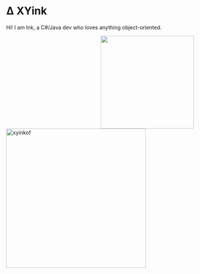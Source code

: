 
# Δ XYink

Hi! I am Ink, a C#/Java dev who loves anything object-oriented.

<img src="https://yt3.googleusercontent.com/VdgDTbo5iXpKRr6a9pea12wkcli5UQCPjQ_gN5fvVboeRZXlZna-AHfus8RrEEI0iYJFJ0gs=s176-c-k-c0x00ffffff-no-rj" style="float: right;" width="250" height="250"> 

<br>

  <img src="https://github-readme-stats.vercel.app/api/top-langs?username=xyinkof&show_icons=true&locale=en&layout=compact&line_height=20&title_color=7A7ADB&icon_color=2234AE&text_color=D3D3D3&bg_color=0,000000,130F40" width="375"  alt="xyinkof"/>
</a>
